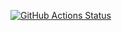 [//]: # (![Hexlet-test Workflow]&#40;https://github.com/AntiViruS90/hexlet_pytest/workflows/main.yml/badge.svg&#41;)
[//]: # (https://github.com/AntiViruS90/hexlet_pytest/actions)
[![GitHub Actions Status](https://github.com/AntiViruS90/hexlet_pytest/actions/workflows/main.yml/badge.svg)](https://github.com/AntiViruS90/hexlet_pytest/actions)
